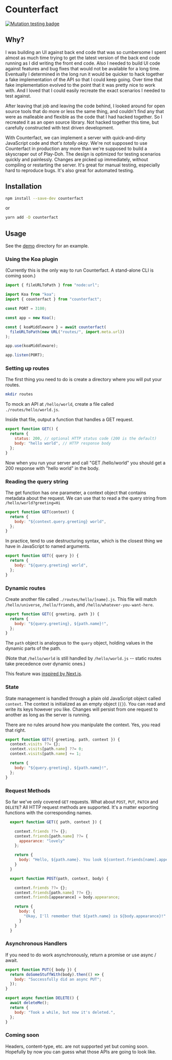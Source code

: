 # Counterfact

[![Mutation testing badge](https://img.shields.io/endpoint?style=flat&url=https%3A%2F%2Fbadge-api.stryker-mutator.io%2Fgithub.com%2Fpmcelhaney%2Fcounterfact%2Fmain)](https://dashboard.stryker-mutator.io/reports/github.com/pmcelhaney/counterfact/main)

## Why?

I was building an UI against back end code that was so cumbersome I spent almost as much time trying to get the latest version of the back end code running as I did writing the front end code. Also I needed to build UI code against features and bug fixes that would not be available for a long time. Eventually I determined in the long run it would be quicker to hack together a fake implementation of the API so that I could keep going. Over time that fake implementation evolved to the point that it was pretty nice to work with. And I loved that I could easily recreate the exact scenarios I needed to test against.

After leaving that job and leaving the code behind, I looked around for open source tools that do more or less the same thing, and couldn't find any that were as malleable and flexible as the code that I had hacked together. So I recreated it as an open source library. Not hacked together this time, but carefully constructed with test driven development.

With Counterfact, we can implement a server with quick-and-dirty JavaScript code and _that's totally okay_. We're not supposed to use Counterfact in production any more than we're supposed to build a skyscraper out of Play-Doh. The design is optimized for testing scenarios quickly and painlessly. Changes are picked up immediately, without compiling or restarting the server. It's great for manual testing, especially hard to reproduce bugs. It's also great for automated testing.

## Installation

```sh
npm install --save-dev counterfact
```

or

```sh
yarn add -D counterfact
```

## Usage

See the [demo](./demo/README.md) directory for an example.

### Using the Koa plugin

(Currently this is the only way to run Counterfact. A stand-alone CLI is coming soon.)

```js
import { fileURLToPath } from "node:url";

import Koa from "koa";
import { counterfact } from "counterfact";

const PORT = 3100;

const app = new Koa();

const { koaMiddleware } = await counterfact(
  fileURLToPath(new URL("routes/", import.meta.url))
);

app.use(koaMiddleware);

app.listen(PORT);
```

### Setting up routes

The first thing you need to do is create a directory where you will put your routes.

```sh
mkdir routes
```

To mock an API at `/hello/world`, create a file called `./routes/hello/world.js`.

Inside that file, output a function that handles a GET request.

```js
export function GET() {
  return {
    status: 200, // optional HTTP status code (200 is the default)
    body: "hello world", // HTTP response body
  };
}
```

Now when you run your server and call "GET /hello/world" you should get a 200 response with "hello world" in the body.

### Reading the query string

The get function has one parameter, a context object that contains metadata about the request. We can use that to read a the query string from `/hello/world?greeting=Hi`

```js
export function GET(context) {
  return {
    body: "${context.query.greeting} world",
  };
}
```

In practice, tend to use destructuring syntax, which is the closest thing we have in JavaScript to named arguments.

```js
export function GET({ query }) {
  return {
    body: "${query.greeting} world",
  };
}
```

### Dynamic routes

Create another file called `./routes/hello/[name].js`. This file will match `/hello/universe`, `/hello/friends`, and `/hello/whatever-you-want-here`.

```js
export function GET({ greeting, path }) {
  return {
    body: "${query.greeting}, ${path.name}!",
  };
}
```

The `path` object is analogous to the `query` object, holding values in the dynamic parts of the path.

(Note that `/hello/world` is still handled by `/hello/world.js` -- static routes take precedence over dynamic ones.)

This feature was [inspired by Next.js](https://nextjs.org/docs/routing/dynamic-routes).

### State

State management is handled through a plain old JavaScript object called `context`. The context is initialized as an empty object (`{}`). You can read and write its keys however you like. Changes will persist from one request to another as long as the server is running.

There are no rules around how you manipulate the context. Yes, you read that right.

```js
export function GET({ greeting, path, context }) {
  context.visits ??= {};
  context.visits[path.name] ??= 0;
  context.visits[path.name] += 1;

  return {
    body: "${query.greeting}, ${path.name}!",
  };
}
```

### Request Methods

So far we've only covered `GET` requests. What about `POST`, `PUT`, `PATCH` and `DELETE`? All HTTP request methods are supported. It's a matter exporting functions with the corresponding names.

```js
  export function GET({ path, context }) {

    context.friends ??= {};
    context.friends[path.name] ??= {
      appearance: "lovely"
    };

    return {
      body: "Hello, ${path.name}. You look ${context.friends[name].appearance} today!"
    }
  }

  export function POST(path, context, body) {

    context.friends ??= {};
    context.friends[path.name] ??= {};
    context.friends[appearance] = body.appearance;

    return {
      body: {
        "Okay, I'll remember that ${path.name} is ${body.appearance}!"
      }
    }
  }
```

### Asynchronous Handlers

If you need to do work asynchronously, return a promise or use async / await.

```js
export function PUT({ body }) {
  return doSomeStuffWith(body).then(() => {
    body: "Successfully did an async PUT";
  });
}

export async function DELETE() {
  await deleteMe();
  return {
    body: "Took a while, but now it's deleted.",
  };
}
```

### Coming soon

Headers, content-type, etc. are not supported yet but coming soon. Hopefully by now you can guess what those APIs are going to look like.
